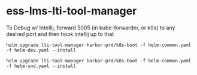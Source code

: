 # ess-lms-lti-tool-manager

To Debug w/ Intellij, forward 5005 (in kube-forwarder, or k9s) to any desired port and then hook intellij up to that

```
helm upgrade lti-tool-manager harbor-prd/k8s-boot -f helm-common.yaml -f helm-dev.yaml --install
```

```
helm upgrade lti-tool-manager harbor-prd/k8s-boot -f helm-common.yaml -f helm-snd.yaml --install
```